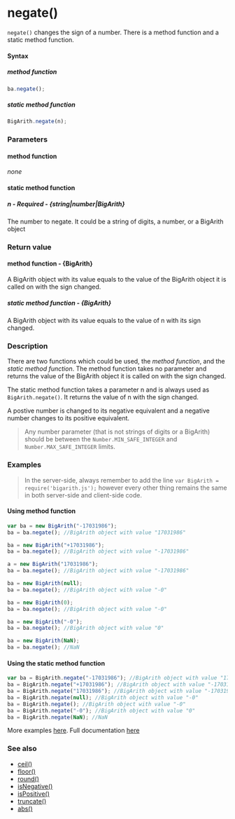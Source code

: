 # negate()
`negate()` changes the sign of a number. There is a method function and a static method function.

#### Syntax
##### method function
```javascript
ba.negate();
```

##### static method function
```javascript
BigArith.negate(n);
```

### Parameters
#### method function
*none*

#### static method function
##### n - Required - {string|number|BigArith}
The number to negate. It could be a string of digits, a number, or a BigArith object
	
### Return value
#### method function - {BigArith}
A BigArith object with its value equals to the value of the BigArith object it is called on with the sign changed.

##### static method function - {BigArith}
A BigArith object with its value equals to the value of n with its sign changed. 

### Description
There are two functions which could be used, the *method function*, and the *static method function*. The method function takes no parameter and returns the value of the BigArith object it is called on with the sign changed.

The static method function takes a parameter n and is always used as <code>BigArith.negate()</code>. It returns the value of n with the sign changed. 

A postive number is changed to its negative equivalent and a negative number changes to its positive equivalent.

> Any number parameter (that is not strings of digits or a BigArith) should be between the <code>Number.MIN_SAFE_INTEGER</code> and <code>Number.MAX_SAFE_INTEGER</code> limits.

### Examples
> In the server-side, always remember to add the line `var BigArith = require('bigarith.js');` however every other thing remains the same in both server-side and client-side code.

#### Using method function
```javascript
var ba = new BigArith("-17031986");
ba = ba.negate(); //BigArith object with value "17031986"

ba = new BigArith("+17031986");
ba = ba.negate(); //BigArith object with value "-17031986"

a = new BigArith("17031986");
ba = ba.negate(); //BigArith object with value "-17031986"

ba = new BigArith(null);
ba = ba.negate(); //BigArith object with value "-0"

ba = new BigArith(0);
ba = ba.negate(); //BigArith object with value "-0"

ba = new BigArith("-0");
ba = ba.negate(); //BigArith object with value "0"

ba = new BigArith(NaN);
ba = ba.negate(); //NaN
```

#### Using the static method function
```javascript
var ba = BigArith.negate("-17031986"); //BigArith object with value "17031986"
ba = BigArith.negate("+17031986"); //BigArith object with value "-17031986"
ba = BigArith.negate("17031986"); //BigArith object with value "-17031986"
ba = BigArith.negate(null); //BigArith object with value "-0"
ba = BigArith.negate(); //BigArith object with value "-0"
ba = BigArith.negate("-0"); //BigArith object with value "0"
ba = BigArith.negate(NaN); //NaN
```

More examples [here](https://github.com/osofem/bigarith.js/tree/master/examples/). Full documentation [here](https://github.com/osofem/bigarith.js/tree/master/documentation)

### See also
* [ceil()](https://osofem.github.io/bigarith.js/documentation/ceil.html)
* [floor()](https://osofem.github.io/bigarith.js/documentation/floor.html)
* [round()](https://osofem.github.io/bigarith.js/documentation/round.html)
* [isNegative()](https://osofem.github.io/bigarith.js/documentation/isnegative.html)
* [isPositive()](https://osofem.github.io/bigarith.js/documentation/ispositive.html)
* [truncate()](https://osofem.github.io/bigarith.js/documentation/truncate.html)
* [abs()](https://osofem.github.io/bigarith.js/documentation/abs.html)